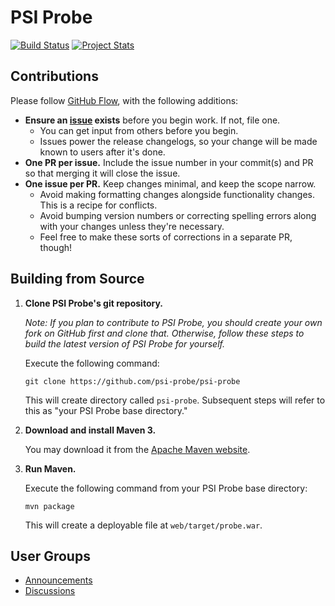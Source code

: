 # PSI Probe

[![Build Status](https://travis-ci.org/psi-probe/psi-probe.svg?branch=master)](https://travis-ci.org/psi-probe/psi-probe)
[![Project Stats](https://www.openhub.net/p/psi-probe/widgets/project_thin_badge.gif)](https://www.openhub.net/p/psi-probe)

## Contributions ##

Please follow [GitHub Flow](https://guides.github.com/introduction/flow/), with the following additions:

*	**Ensure an [issue](//github.com/psi-probe/psi-probe/issues) exists** before you begin work. If not, file one.
	*	You can get input from others before you begin.
	*	Issues power the release changelogs, so your change will be made known to users after it's done.
*	**One PR per issue.** Include the issue number in your commit(s) and PR so that merging it will close the issue.
*	**One issue per PR.** Keep changes minimal, and keep the scope narrow.
	*	Avoid making formatting changes alongside functionality changes. This is a recipe for conflicts.
	*	Avoid bumping version numbers or correcting spelling errors along with your changes unless they're necessary.
	*	Feel free to make these sorts of corrections in a separate PR, though!

## Building from Source ##

1.	**Clone PSI Probe's git repository.**

	*Note: If you plan to contribute to PSI Probe, you should create your own fork on GitHub first and clone that.  Otherwise, follow these steps to build the latest version of PSI Probe for yourself.*

	Execute the following command:

		git clone https://github.com/psi-probe/psi-probe

	This will create directory called `psi-probe`. Subsequent steps will refer to this as "your PSI Probe base directory."

2.	**Download and install Maven 3.**

	You may download it from the [Apache Maven website](http://maven.apache.org/download.cgi).

3.	**Run Maven.**

	Execute the following command from your PSI Probe base directory:

		mvn package

	This will create a deployable file at `web/target/probe.war`.

## User Groups

* [Announcements](http://groups.google.com/group/psi-probe/)
* [Discussions](http://groups.google.com/group/psi-probe-discuss/)
